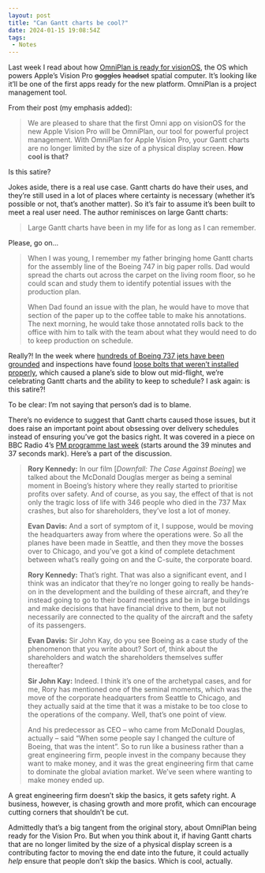 ```yaml
---
layout: post
title: "Can Gantt charts be cool?"
date: 2024-01-15 19:08:54Z
tags:
 - Notes
---
```


Last week I read about how [OmniPlan is ready for visionOS](https://www.omnigroup.com/blog/omniplan-coming-to-apple-vision-pro), the OS which powers Apple’s Vision Pro ~~goggles~~ ~~headset~~ spatial computer. It’s looking like it’ll be one of the first apps ready for the new platform. OmniPlan is a project management tool.

From their post (my emphasis added):

> We are pleased to share that the first Omni app on visionOS for the new Apple Vision Pro will be OmniPlan, our tool for powerful project management. With OmniPlan for Apple Vision Pro, your Gantt charts are no longer limited by the size of a physical display screen. **How cool is that?**

Is this satire?

Jokes aside, there is a real use case. Gantt charts do have their uses, and they’re still used in a lot of places where certainty is necessary (whether it’s possible or not, that’s another matter). So it’s fair to assume it’s been built to meet a real user need. The author reminisces on large Gantt charts:

> Large Gantt charts have been in my life for as long as I can remember.

Please, go on…

> When I was young, I remember my father bringing home Gantt charts for the assembly line of the Boeing 747 in big paper rolls. Dad would spread the charts out across the carpet on the living room floor, so he could scan and study them to identify potential issues with the production plan.
>
> When Dad found an issue with the plan, he would have to move that section of the paper up to the coffee table to make his annotations. The next morning, he would take those annotated rolls back to the office with him to talk with the team about what they would need to do to keep production on schedule.

Really?! In the week where [hundreds of Boeing 737 jets have been grounded](https://www.bbc.co.uk/news/world-us-canada-67907011) and inspections have found [loose bolts that weren’t installed properly](https://www.bbc.co.uk/news/world-us-canada-67919436), which caused a plane’s side to blow out mid-flight, we’re celebrating Gantt charts and the ability to keep to schedule? I ask again: is this satire?!

To be clear: I’m not saying that person’s dad is to blame.

There’s no evidence to suggest that Gantt charts caused those issues, but it does raise an important point about obsessing over delivery schedules instead of ensuring you’ve got the basics right. It was covered in a piece on BBC Radio 4’s [PM programme last week](https://www.bbc.co.uk/sounds/play/m001v3k2) (starts around the 39 minutes and 37 seconds mark). Here’s a part of the discussion.

> **Rory Kennedy:** In our film [*Downfall: The Case Against Boeing*] we talked about the McDonald Douglas merger as being a seminal moment in Boeing’s history where they really started to prioritise profits over safety. And of course, as you say, the effect of that is not only the tragic loss of life with 346 people who died in the 737 Max crashes, but also for shareholders, they’ve lost a lot of money.
>
> **Evan Davis:** And a sort of symptom of it, I suppose, would be moving the headquarters away from where the operations were. So all the planes have been made in Seattle, and then they move the bosses over to Chicago, and you’ve got a kind of complete detachment between what’s really going on and the C-suite, the corporate board.
>
> **Rory Kennedy:** That’s right. That was also a significant event, and I think was an indicator that they’re no longer going to really be hands-on in the development and the building of these aircraft, and they’re instead going to go to their board meetings and be in large buildings and make decisions that have financial drive to them, but not necessarily are connected to the quality of the aircraft and the safety of its passengers.
>
> **Evan Davis:** Sir John Kay, do you see Boeing as a case study of the phenomenon that you write about? Sort of, think about the shareholders and watch the shareholders themselves suffer thereafter?
>
> **Sir John Kay:** Indeed. I think it’s one of the archetypal cases, and for me, Rory has mentioned one of the seminal moments, which was the move of the corporate headquarters from Seattle to Chicago, and they actually said at the time that it was a mistake to be too close to the operations of the company. Well, that’s one point of view.
>
> And his predecessor as CEO – who came from McDonald Douglas, actually – said “When some people say I changed the culture of Boeing, that was the intent”. So to run like a business rather than a great engineering firm, people invest in the company because they want to make money, and it was the great engineering firm that came to dominate the global aviation market. We’ve seen where wanting to make money ended up.

A great engineering firm doesn’t skip the basics, it gets safety right. A business, however, is chasing growth and more profit, which can encourage cutting corners that shouldn’t be cut.

Admittedly that’s a big tangent from the original story, about OmniPlan being ready for the Vision Pro. But when you think about it, if having Gantt charts that are no longer limited by the size of a physical display screen is a contributing factor to moving the end date into the future, it could actually *help* ensure that people don’t skip the basics. Which is cool, actually.

